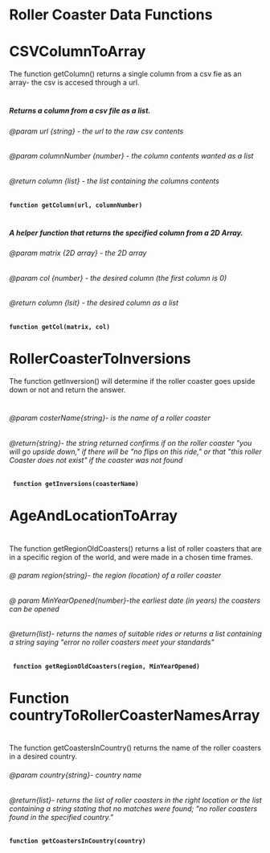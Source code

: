 # Roller Coaster Data Functions

# CSVColumnToArray
The function getColumn() returns a single column from a csv fie as an array- the csv is accesed through a url.
#
##### Returns a column from a csv file as a list.
###### @param url {string} - the url to the raw csv contents
###### @param columnNumber {number} - the column contents wanted as a list 
###### @return column {list} - the list containing the columns contents
**`function getColumn(url, columnNumber)`**
#

##### A helper function that returns the specified column from a 2D Array.
###### @param matrix {2D array} - the 2D array
###### @param col {number} - the desired column (the first column is 0)
###### @return column {lsit} - the desired column as a list
**`function getCol(matrix, col)`**
# 

# RollerCoasterToInversions
The function getInversion() will determine if the roller coaster goes upside down or not and return the answer.
#
###### @param costerName{string}- is the name of a roller coaster
######  @return{string}- the string returned confirms if on the roller coaster "you will go upside down," if there will be "no flips on this ride," or that "this roller Coaster does not exist" if the coaster was not found
**` function getInversions(coasterName)`** 
# 

    
# AgeAndLocationToArray
#
The function getRegionOldCoasters() returns a list of roller coasters that are in a specific region of the world, and were made in a chosen time frames.
###### @ param region{string}- the region (location) of a roller coaster
###### @ param MinYearOpened{number}-the earliest date (in years) the coasters can be opened
###### @return{list}- returns the names of suitable rides or returns a list containing a string saying "error no roller coasters meet your standards"
**` function getRegionOldCoasters(region, MinYearOpened)`** 
#

# Function countryToRollerCoasterNamesArray
#
The function getCoastersInCountry() returns the name of the roller coasters in a desired country.
###### @param country{string}- country name
###### @return{list}- returns the list of roller coasters in the right location or the list containing a string stating that no matches were found; "no roller coasters found in the specified country."
**`function getCoastersInCountry(country)`** 
#
